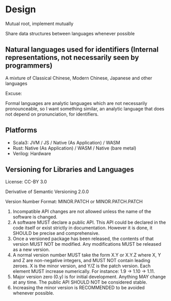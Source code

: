 # Design

Mutual root, implement mutually

Share data structures between languages whenever possible

## Natural languages used for identifiers (Internal representations, not necessarily seen by programmers)

A mixture of Classical Chinese, Modern Chinese, Japanese and other languages

Excuse:

Formal languages are analytic languages which are not necessarily pronounceable, so I want something similar, an analytic language that does not depend on pronunciation, for identifiers.

## Platforms

- Scala3: JVM / JS / Native (As Application) / WASM
- Rust: Native (As Application) / WASM / Native (bare metal)
- Verilog: Hardware

## Versioning for Libraries and Languages

License: CC-BY 3.0

Derivative of Semantic Versioning 2.0.0

Version Number Format: MINOR.PATCH or MINOR.PATCH.PATCH

1. Incompatible API changes are not allowed unless the name of the software is changed.
1. A software MUST declare a public API. This API could be declared in the code itself or exist strictly in documentation. However it is done, it SHOULD be precise and comprehensive.
1. Once a versioned package has been released, the contents of that version MUST NOT be modified. Any modifications MUST be released as a new version.
1. A normal version number MUST take the form X.Y or X.Y.Z where X, Y and Z are non-negative integers, and MUST NOT contain leading zeroes. X is the minor version, and Y/Z is the patch version. Each element MUST increase numerically. For instance: 1.9 -> 1.10 -> 1.11.
1. Major version zero (0.y) is for initial development. Anything MAY change at any time. The public API SHOULD NOT be considered stable.
1. Increasing the minor version is RECOMMENDED to be avoided whenever possible.

